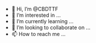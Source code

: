 - 👋 Hi, I’m @CBDTTF
- 👀 I’m interested in ...
- 🌱 I’m currently learning ...
- 💞️ I’m looking to collaborate on ...
- 📫 How to reach me ...

<!---
CBDTTF/CBDTTF is a ✨ special ✨ repository because its `README.md` (this file) appears on your GitHub profile.
You can click the Preview link to take a look at your changes.
--->
